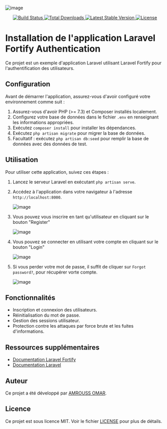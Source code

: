 ![image](https://github.com/omar-amrouss/LaravelFortity/assets/133509604/a946eb56-e5e8-495f-ab80-bd5f0c18a4d3)


<p align="center">
    <a href="https://github.com/laravel/fortify/actions">
        <img src="https://github.com/laravel/fortify/workflows/tests/badge.svg" alt="Build Status">
    </a>
    <a href="https://packagist.org/packages/laravel/fortify">
        <img src="https://img.shields.io/packagist/dt/laravel/fortify" alt="Total Downloads">
    </a>
    <a href="https://packagist.org/packages/laravel/fortify">
        <img src="https://img.shields.io/packagist/v/laravel/fortify" alt="Latest Stable Version">
    </a>
    <a href="https://packagist.org/packages/laravel/fortify">
        <img src="https://img.shields.io/packagist/l/laravel/fortify" alt="License">
    </a>
</p>

# Installation de l'application Laravel Fortify Authentication

Ce projet est un exemple d'application Laravel utilisant Laravel Fortify pour l'authentification des utilisateurs.

## Configuration

Avant de démarrer l'application, assurez-vous d'avoir configuré votre environnement comme suit :

1. Assurez-vous d'avoir PHP (>= 7.3) et Composer installés localement.
2. Configurez votre base de données dans le fichier `.env` en renseignant les informations appropriées.
3. Exécutez `composer install` pour installer les dépendances.
4. Exécutez `php artisan migrate` pour migrer la base de données.
5. Facultatif : exécutez `php artisan db:seed` pour remplir la base de données avec des données de test.

## Utilisation

Pour utiliser cette application, suivez ces étapes :

1. Lancez le serveur Laravel en exécutant `php artisan serve`.
2. Accédez à l'application dans votre navigateur à l'adresse `http://localhost:8000`.
   
   ![image](https://github.com/omar-amrouss/LaravelFortity/assets/133509604/c72431be-9e79-4dc4-9396-4e3ebf812f1f)
3. Vous pouvez vous inscrire en tant qu'utilisateur en cliquant sur le bouton "Register"
   
   ![image](https://github.com/omar-amrouss/LaravelFortity/assets/133509604/97b90e99-e1b3-4af0-b79b-1ff630a368f1)
4. Vous pouvez se connecter en utilisant votre compte en cliquant sur le bouton "Login"
   
   ![image](https://github.com/omar-amrouss/LaravelFortity/assets/133509604/c027483b-eaa8-442b-819b-e52fc100aec9)
5. Si vous perder votre mot de passe, il suffit de cliquer sur `Forgot password?`, pour récupérer vorte compte.

   ![image](https://github.com/omar-amrouss/LaravelFortity/assets/133509604/cafca4b7-4208-4485-9f1b-07ba653468f5)



## Fonctionnalités

- Inscription et connexion des utilisateurs.
- Réinitialisation du mot de passe.
- Gestion des sessions utilisateur.
- Protection contre les attaques par force brute et les fuites d'informations.

## Ressources supplémentaires

- [Documentation Laravel Fortify](https://laravel.com/docs/fortify)
- [Documentation Laravel](https://laravel.com/docs)

## Auteur

Ce projet a été développé par [AMROUSS OMAR](https://github.com/omar-amrouss).

## Licence

Ce projet est sous licence MIT. Voir le fichier [LICENSE](https://github.com/laravel/fortify/blob/1.x/LICENSE.md) pour plus de détails.
